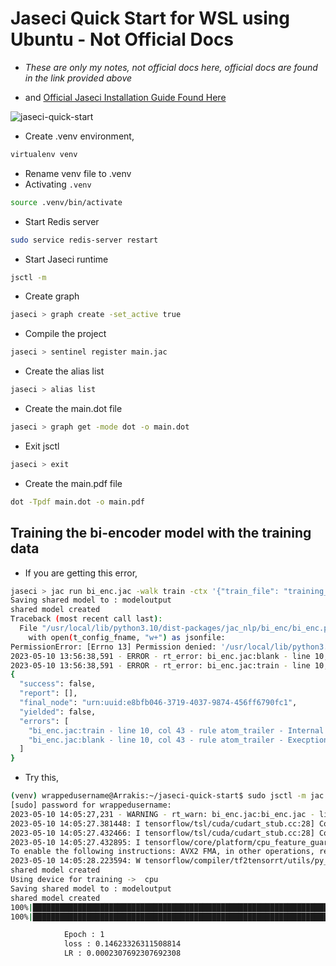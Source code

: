 # Jaseci Quick Start for WSL using Ubuntu - Not Official Docs

- *These are only my notes, not official docs here, official docs are found in the link provided above*

- and [Official Jaseci Installation Guide Found Here](https://docs.jaseci.org/docs/docs/getting_started/installation)

<p align="left">
<img src="https://komarev.com/ghpvc/?username=jaseci-quick-start&label=Profile%20views&color=f79952&style=flat" alt="jaseci-quick-start" />
</p>

- Create .venv environment,

```bash
virtualenv venv
```

- Rename venv file to .venv
- Activating `.venv`

```bash
source .venv/bin/activate
```

- Start Redis server

```bash
sudo service redis-server restart
```

- Start Jaseci runtime

```bash
jsctl -m
```

- Create graph

```bash
jaseci > graph create -set_active true
```

- Compile the project

```bash
jaseci > sentinel register main.jac
```

- Create the alias list

```bash
jaseci > alias list
```

- Create the main.dot file

```bash
jaseci > graph get -mode dot -o main.dot
```

- Exit jsctl

```bash
jaseci > exit
```

- Create the main.pdf file

```bash
dot -Tpdf main.dot -o main.pdf
```

## Training the bi-encoder model with the training data

- If you are getting this error,

```bash
jaseci > jac run bi_enc.jac -walk train -ctx '{"train_file": "training_data.json"}'
Saving shared model to : modeloutput
shared model created
Traceback (most recent call last):
  File "/usr/local/lib/python3.10/dist-packages/jac_nlp/bi_enc/bi_enc.py", line 186, in train
    with open(t_config_fname, "w+") as jsonfile:
PermissionError: [Errno 13] Permission denied: '/usr/local/lib/python3.10/dist-packages/jac_nlp/bi_enc/utils/train_config.json'
2023-05-10 13:56:38,591 - ERROR - rt_error: bi_enc.jac:blank - line 10, col 43 - rule atom_trailer - Execption within action call bi_enc.train! 
2023-05-10 13:56:38,591 - ERROR - rt_error: bi_enc.jac:train - line 10, col 43 - rule atom_trailer - Internal Exception: 
{
  "success": false,
  "report": [],
  "final_node": "urn:uuid:e8bfb046-3719-4037-9874-456ff6790fc1",
  "yielded": false,
  "errors": [
    "bi_enc.jac:train - line 10, col 43 - rule atom_trailer - Internal Exception: ",
    "bi_enc.jac:blank - line 10, col 43 - rule atom_trailer - Execption within action call bi_enc.train! "
  ]
}
```

- Try this,

```bash
(venv) wrappedusername@Arrakis:~/jaseci-quick-start$ sudo jsctl -m jac run bi_enc.jac -walk train -ctx '{"train_file": "training_data.json"}'
[sudo] password for wrappedusername:
2023-05-10 14:05:27,231 - WARNING - rt_warn: bi_enc.jac:bi_enc.jac - line 2, col 4 - rule can_stmt - Attempting auto-load for bi_enc.train
2023-05-10 14:05:27.381448: I tensorflow/tsl/cuda/cudart_stub.cc:28] Could not find cuda drivers on your machine, GPU will not be used.
2023-05-10 14:05:27.432466: I tensorflow/tsl/cuda/cudart_stub.cc:28] Could not find cuda drivers on your machine, GPU will not be used.
2023-05-10 14:05:27.432895: I tensorflow/core/platform/cpu_feature_guard.cc:182] This TensorFlow binary is optimized to use available CPU instructions in performance-critical operations.
To enable the following instructions: AVX2 FMA, in other operations, rebuild TensorFlow with the appropriate compiler flags.
2023-05-10 14:05:28.223594: W tensorflow/compiler/tf2tensorrt/utils/py_utils.cc:38] TF-TRT Warning: Could not find TensorRT
shared model created
Using device for training ->  cpu
Saving shared model to : modeloutput
shared model created
100%|██████████████████████████████████████████████████████████████████████████████████████████████████████████████████████████████████████████████████████████████████████████████████████████████| 3/3 [00:00<00:00,  6.62it/s]
100%|██████████████████████████████████████████████████████████████████████████████████████████████████████████████████████████████████████████████████████████████████████████████████████████████| 3/3 [00:00<00:00,  7.14it/s]

            Epoch : 1
            loss : 0.14623326311508814
            LR : 0.0002307692307692308
```
